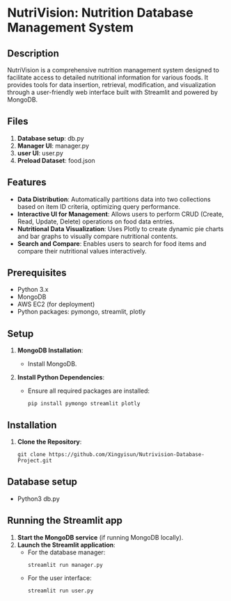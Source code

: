
# NutriVision: Nutrition Database Management System

## Description
NutriVision is a comprehensive nutrition management system designed to facilitate access to detailed nutritional information for various foods. It provides tools for data insertion, retrieval, modification, and visualization through a user-friendly web interface built with Streamlit and powered by MongoDB.

## Files 
1. **Database setup**: db.py
2. **Manager UI**: manager.py
3. **user UI**: user.py
4. **Preload Dataset**: food.json

## Features
- **Data Distribution**: Automatically partitions data into two collections based on item ID criteria, optimizing query performance.
- **Interactive UI for Management**: Allows users to perform CRUD (Create, Read, Update, Delete) operations on food data entries.
- **Nutritional Data Visualization**: Uses Plotly to create dynamic pie charts and bar graphs to visually compare nutritional contents.
- **Search and Compare**: Enables users to search for food items and compare their nutritional values interactively.

## Prerequisites
- Python 3.x
- MongoDB
- AWS EC2 (for deployment)
- Python packages: pymongo, streamlit, plotly

## Setup
1. **MongoDB Installation**:
   - Install MongoDB.

2. **Install Python Dependencies**:
   - Ensure all required packages are installed:
     ```
     pip install pymongo streamlit plotly
     ```

## Installation
1. **Clone the Repository**:
   ```
   git clone https://github.com/Xingyisun/Nutrivision-Database-Project.git
   ```
## Database setup
   - Python3 db.py
## Running the Streamlit app
1. **Start the MongoDB service** (if running MongoDB locally).
2. **Launch the Streamlit application**:
   - For the database manager:
     ```
     streamlit run manager.py
     ```
   - For the user interface:
     ```
     streamlit run user.py
     ```

